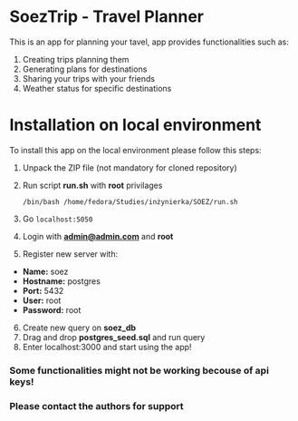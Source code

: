 # **SoezTrip - Travel Planner**

This is an app for planning your tavel, app provides functionalities such as:
1) Creating trips planning them
2) Generating plans for destinations
3) Sharing your trips with your friends
4) Weather status for specific destinations

# **Installation on local environment**

To install this app on the local environment please follow this steps:
1) Unpack the ZIP file (not mandatory for cloned repository)
2) Run script **run.sh** with **root** privilages

    ``/bin/bash /home/fedora/Studies/inżynierka/SOEZ/run.sh``

3) Go `localhost:5050`
4) Login with **admin@admin.com** and **root**
5) Register new server with:
 - **Name:** soez
 - **Hostname:** postgres
 - **Port:** 5432
 - **User:** root
 - **Password:** root
6) Create new query on **soez_db**
7) Drag and drop **postgres_seed.sql** and run query
8) Enter localhost:3000 and start using the app!

### Some functionalities might not be working becouse of api keys!
### Please contact the authors for support